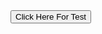 <!DOCTYPE html>
<html lang="en">
    <head>
        <title>Remote Bot Control</title>
        <link rel="stylesheet" href="ReBotCtrl.css">
    </head>
    <body>
        <div>
            <button id="bot_control">Click Here For Test</button>
        </div>
    </body>
</html>
